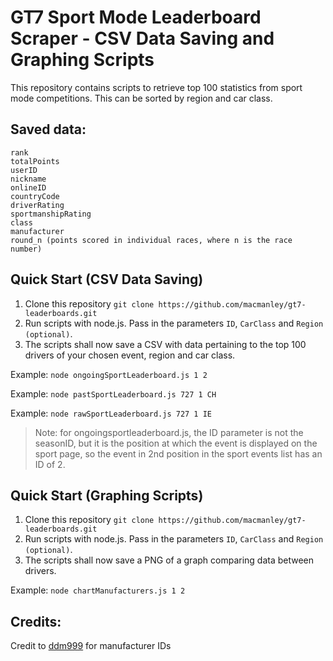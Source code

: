 # GT7 Sport Mode Leaderboard Scraper - CSV Data Saving and Graphing Scripts

This repository contains scripts to retrieve top 100 statistics from sport mode competitions. This can be sorted by region and car class. 

## Saved data:
```
rank
totalPoints
userID
nickname
onlineID
countryCode
driverRating
sportmanshipRating
class
manufacturer
round_n (points scored in individual races, where n is the race number)
```

## Quick Start (CSV Data Saving)

1. Clone this repository `git clone https://github.com/macmanley/gt7-leaderboards.git`
2. Run scripts with node.js. Pass in the parameters `ID`, `CarClass` and `Region (optional)`. 
3. The scripts shall now save a CSV with data pertaining to the top 100 drivers of your chosen event, region and car class.

Example: `node ongoingSportLeaderboard.js 1 2` 

Example: `node pastSportLeaderboard.js 727 1 CH`

Example: `node rawSportLeaderboard.js 727 1 IE`

> Note: for ongoingsportleaderboard.js, the ID parameter is not the seasonID, but it is the position at which the event is displayed on the sport page, so the event in 2nd position in the sport events list has an ID of 2.

## Quick Start (Graphing Scripts)

1. Clone this repository `git clone https://github.com/macmanley/gt7-leaderboards.git`
2. Run scripts with node.js. Pass in the parameters `ID`, `CarClass` and `Region (optional)`. 
3. The scripts shall now save a PNG of a graph comparing data between drivers. 

Example: `node chartManufacturers.js 1 2`

## Credits:
Credit to [ddm999](https://github.com/ddm999/gt7info) for manufacturer IDs


